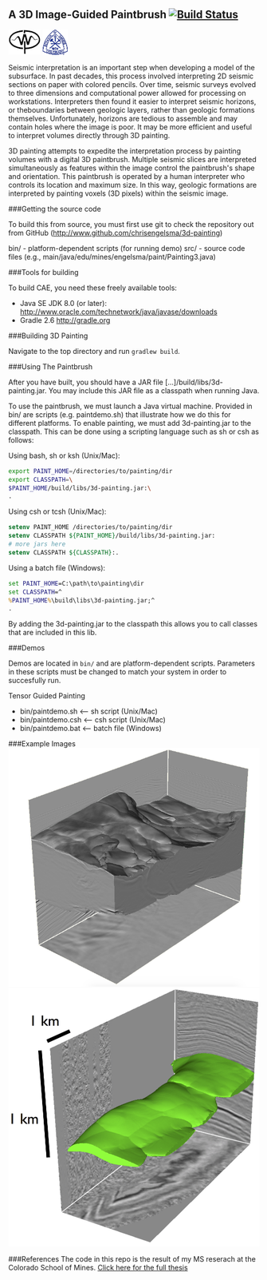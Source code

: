 A 3D Image-Guided Paintbrush [![Build Status](https://travis-ci.org/chrisengelsma/3d-painting.svg?branch=master)](https://travis-ci.org/chrisengelsma/3d-painting)
----------------------------
 ![CWP Logo](img/cwplogo.png) ![Mines Logo](img/mines.gif)
 
Seismic interpretation is an important step when developing a model of the subsurface. In past decades, this process involved interpreting 2D seismic sections on paper with colored pencils. Over time, seismic surveys evolved to three dimensions and computational power allowed for processing on workstations. Interpreters then found it easier to interpret seismic horizons, or theboundaries between geologic layers, rather than geologic formations themselves. Unfortunately, horizons are tedious to assemble and may contain holes where the image is poor. It may be more efficient and useful to interpret volumes directly through 3D painting.

3D painting attempts to expedite the interpretation process by painting volumes with a digital 3D paintbrush. Multiple seismic slices are interpreted simultaneously as features within the image control the paintbrush's shape and orientation. This paintbrush is operated by a human interpreter who controls its location and maximum size. In this way, geologic formations are interpreted by painting voxels (3D pixels) within the seismic image.

###Getting the source code

To build this from source, you must first use git to check the repository
out from GitHub (http://www.github.com/chrisengelsma/3d-painting)

bin/ - platform-dependent scripts (for running demo)
src/ - source code files (e.g., main/java/edu/mines/engelsma/paint/Painting3.java)

###Tools for building

To build CAE, you need these freely available tools:
* Java SE JDK 8.0 (or later):
  http://www.oracle.com/technetwork/java/javase/downloads
* Gradle 2.6
  http://gradle.org

###Building 3D Painting

Navigate to the top directory and run `gradlew build`.

###Using The Paintbrush

After you have built, you should have a JAR file 
[...]/build/libs/3d-painting.jar.
You may include this JAR file as a classpath when running Java.

To use the paintbrush, we must launch a Java virtual machine. Provided in 
bin/ are scripts (e.g. paintdemo.sh) that illustrate how we do this 
for different platforms. 
To enable painting, we must add 3d-painting.jar to the classpath. This can be
done using a scripting language such as sh or csh as follows:

Using bash, sh or ksh (Unix/Mac):

```bash
export PAINT_HOME=/directories/to/painting/dir
export CLASSPATH=\
$PAINT_HOME/build/libs/3d-painting.jar:\
.
```

Using csh or tcsh (Unix/Mac):

```csh
setenv PAINT_HOME /directories/to/painting/dir
setenv CLASSPATH ${PAINT_HOME}/build/libs/3d-painting.jar:
# more jars here
setenv CLASSPATH ${CLASSPATH}:.
```

Using a batch file (Windows):

```bat
set PAINT_HOME=C:\path\to\painting\dir
set CLASSPATH=^
%PAINT_HOME%\build\libs\3d-painting.jar;^
.
```

By adding the 3d-painting.jar to the classpath this allows you to call 
classes that are included in this lib. 

###Demos

Demos are located in ```bin/``` and are platform-dependent scripts. 
Parameters in these scripts must be changed to match your system in order to 
succesfully run.

Tensor Guided Painting
* bin/paintdemo.sh  <-- sh script  (Unix/Mac)
* bin/paintdemo.csh <-- csh script (Unix/Mac)
* bin/paintdemo.bat <-- batch file (Windows)

###Example Images
![Painting Salt](img/screenshots/PaintedSaltBody.png)![Painting Anti cline](img/screenshots/PaintedAntiCline.png)

###References
The code in this repo is the result of my MS reserach at the Colorado School of Mines.
[Click here for the full thesis](www.cwp.mines.edu/Documents/cwpreports/cwp-677.pdf)
